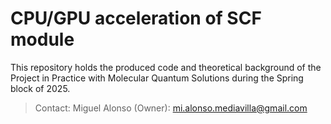# CPU/GPU acceleration of SCF module
This repository holds the produced code and theoretical background of the Project in Practice with Molecular Quantum Solutions during the Spring block of 2025.

> Contact:
> Miguel Alonso (Owner): mi.alonso.mediavilla@gmail.com

